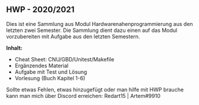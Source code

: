 
## HWP - 2020/2021

Dies ist eine Sammlung aus Modul Hardwarenahenprogrammierung aus den letzten zwei Semester.
Die Sammlung dient dazu einen auf das Modul vorzubereiten mit Aufgabe aus den letzten Semestern.

**Inhalt:**
- Cheat Sheet: CNU/GBD/Unitest/Makefile
- Ergänzendes Material
- Aufgabe mit Test und Lösung
- Vorlesung (Buch Kapitel 1-6)

Sollte etwas Fehlen, etwas hinzugefügt oder man hilfe mit HWP brauche kann man mich über Discord erreichen:
Redart15 | Artem#9910
